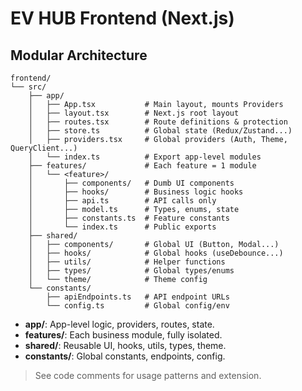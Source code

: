 # EV HUB Frontend (Next.js)

## Modular Architecture

```
frontend/
└── src/
    ├── app/
    │   ├── App.tsx           # Main layout, mounts Providers
    │   ├── layout.tsx        # Next.js root layout
    │   ├── routes.tsx        # Route definitions & protection
    │   ├── store.ts          # Global state (Redux/Zustand...)
    │   ├── providers.tsx     # Global providers (Auth, Theme, QueryClient...)
    │   └── index.ts          # Export app-level modules
    ├── features/             # Each feature = 1 module
    │   └── <feature>/
    │       ├── components/   # Dumb UI components
    │       ├── hooks/        # Business logic hooks
    │       ├── api.ts        # API calls only
    │       ├── model.ts      # Types, enums, state
    │       ├── constants.ts  # Feature constants
    │       └── index.ts      # Public exports
    ├── shared/
    │   ├── components/       # Global UI (Button, Modal...)
    │   ├── hooks/            # Global hooks (useDebounce...)
    │   ├── utils/            # Helper functions
    │   ├── types/            # Global types/enums
    │   └── theme/            # Theme config
    └── constants/
        ├── apiEndpoints.ts   # API endpoint URLs
        └── config.ts         # Global config/env
```

- **app/**: App-level logic, providers, routes, state.
- **features/**: Each business module, fully isolated.
- **shared/**: Reusable UI, hooks, utils, types, theme.
- **constants/**: Global constants, endpoints, config.

> See code comments for usage patterns and extension.
